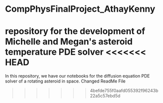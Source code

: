 # CompPhysFinalProject_AthayKenny
repository for the development of Michelle and Megan's asteroid temperature PDE solver
<<<<<<< HEAD
=======

In this repository, we have our notebooks for the diffusion equation PDE solver of a rotating asteroid in space.
Changed ReadMe File 

>>>>>>> 4befde755f0aafd055392f96243b22a5c57ebd5d
